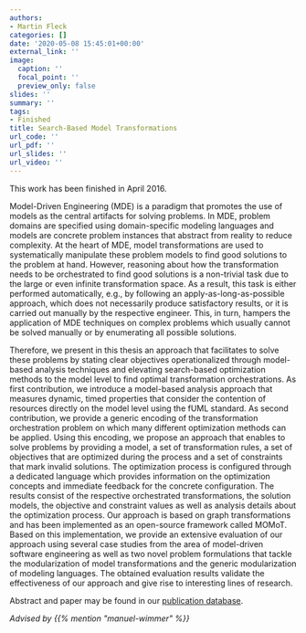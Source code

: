 ```yaml
---
authors:
- Martin Fleck
categories: []
date: '2020-05-08 15:45:01+00:00'
external_link: ''
image:
  caption: ''
  focal_point: ''
  preview_only: false
slides: ''
summary: ''
tags:
- Finished
title: Search-Based Model Transformations
url_code: ''
url_pdf: ''
url_slides: ''
url_video: ''
---
```


This work has been finished in April 2016.

Model-Driven Engineering (MDE) is a paradigm that promotes the use of models as the central artifacts for solving problems. In MDE, problem domains are specified using domain-specific modeling languages and models are concrete problem instances that abstract from reality to reduce complexity. At the heart of MDE, model transformations are used to systematically manipulate these problem models to find good solutions to the problem at hand. However, reasoning about how the transformation needs to be orchestrated to find good solutions is a non-trivial task due to the large or even infinite transformation space. As a result, this task is either performed automatically, e.g., by following an apply-as-long-as-possible approach, which does not necessarily produce satisfactory results, or it is carried out manually by the respective engineer. This, in turn, hampers the application of MDE techniques on complex problems which usually cannot be solved manually or by enumerating all possible solutions.

Therefore, we present in this thesis an approach that facilitates to solve these problems by stating clear objectives operationalized through model-based analysis techniques and elevating search-based optimization methods to the model level to find optimal transformation orchestrations. As first contribution, we introduce a model-based analysis approach that measures dynamic, timed properties that consider the contention of resources directly on the model level using the fUML standard. As second contribution, we provide a generic encoding of the transformation orchestration problem on which many different optimization methods can be applied. Using this encoding, we propose an approach that enables to solve problems by providing a model, a set of transformation rules, a set of objectives that are optimized during the process and a set of constraints that mark invalid solutions. The optimization process is configured through a dedicated language which provides information on the optimization concepts and immediate feedback for the concrete configuration. The results consist of the respective orchestrated transformations, the solution models, the objective and constraint values as well as analysis details about the optimization process. Our approach is based on graph transformations and has been implemented as an open-source framework called MOMoT. Based on this implementation, we provide an extensive evaluation of our approach using several case studies from the area of model-driven software engineering as well as two novel problem formulations that tackle the modularization of model transformations and the generic modularization of modeling languages. The obtained evaluation results validate the effectiveness of our approach and give rise to interesting lines of research.

Abstract and paper may be found in our <a class="external" href="http://publik.tuwien.ac.at/showentry.php?ID=249363&amp;lang=2">publication database</a>.

*Advised by {{% mention "manuel-wimmer" %}}*